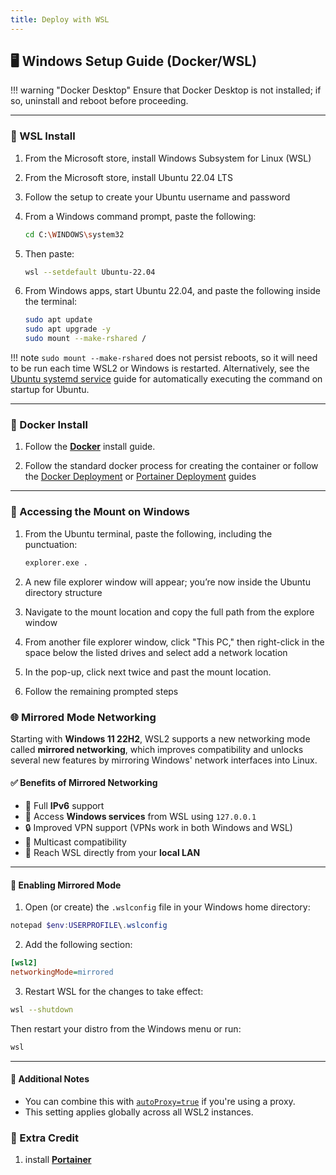 ```yaml
---
title: Deploy with WSL
---
```


## 🖥️ Windows Setup Guide (Docker/WSL)

!!! warning "Docker Desktop"
    Ensure that Docker Desktop is not installed; if so, uninstall and reboot before proceeding.

----

### 🐧 WSL Install

1. From the Microsoft store, install Windows Subsystem for Linux (WSL)

2. From the Microsoft store, install Ubuntu 22.04 LTS

3. Follow the setup to create your Ubuntu username and password

4. From a Windows command prompt, paste the following:

    ```bash
    cd C:\WINDOWS\system32
    ```

5. Then paste:

    ```bash
    wsl --setdefault Ubuntu-22.04
    ```

6. From Windows apps, start Ubuntu 22.04, and paste the following inside the terminal:

    ```bash
    sudo apt update
    sudo apt upgrade -y
    sudo mount --make-rshared /
    ```

!!! note 
     `sudo mount --make-rshared` does not persist reboots, so it will need to be run each time WSL2 or Windows is restarted. Alternatively, see the [Ubuntu systemd service](../faq/rclone.md#ubuntu-systemd-service) guide for automatically executing the command on startup for Ubuntu.

----

### 🐳 Docker Install

1. Follow the **[Docker](https://docs.docker.com/engine/install/ubuntu/)** install guide.

2. Follow the standard docker process for creating the container or follow the [Docker Deployment](docker.md) or [Portainer Deployment](portainer.md) guides

----

### 📂 Accessing the Mount on Windows

1. From the Ubuntu terminal, paste the following, including the punctuation:

    ```bash 
    explorer.exe . 
    ```

2. A new file explorer window will appear; you’re now inside the Ubuntu directory structure

3. Navigate to the mount location and copy the full path from the explore window

4. From another file explorer window, click "This PC," then right-click in the space below the listed drives and select add a network location

5. In the pop-up, click next twice and past the mount location.

6. Follow the remaining prompted steps


### 🌐 Mirrored Mode Networking

Starting with **Windows 11 22H2**, WSL2 supports a new networking mode called **mirrored networking**, which improves compatibility and unlocks several new features by mirroring Windows' network interfaces into Linux.

#### ✅ Benefits of Mirrored Networking

- 🧭 Full **IPv6** support  
- 🔁 Access **Windows services** from WSL using `127.0.0.1`  
- 🔒 Improved VPN support (VPNs work in both Windows and WSL)  
- 📡 Multicast compatibility  
- 🧷 Reach WSL directly from your **local LAN**

---

#### 🔧 Enabling Mirrored Mode

1. Open (or create) the `.wslconfig` file in your Windows home directory:

```powershell
notepad $env:USERPROFILE\.wslconfig
```

2. Add the following section:

```ini
[wsl2]
networkingMode=mirrored
```

3. Restart WSL for the changes to take effect:

```bash
wsl --shutdown
```

Then restart your distro from the Windows menu or run:

```bash
wsl
```

---

#### 📌 Additional Notes

- You can combine this with [`autoProxy=true`](https://learn.microsoft.com/en-us/windows/wsl/wsl-config#configuration-settings-for-wslconfig) if you're using a proxy.
- This setting applies globally across all WSL2 instances.



### 🌟 Extra Credit

1. install **[Portainer](https://docs.portainer.io/start/install-ce/server/docker/linux)**
